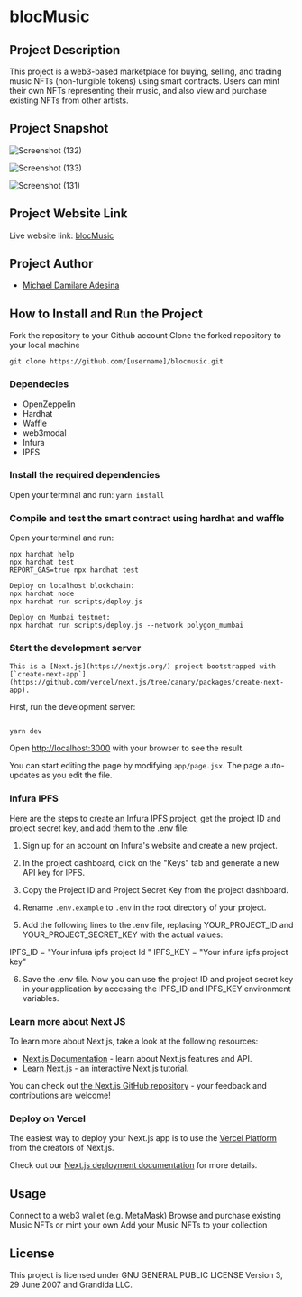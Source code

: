 # blocMusic

## Project Description

This project is a web3-based marketplace for buying, selling, and trading music NFTs (non-fungible tokens) using smart contracts. Users can mint their own NFTs representing their music, and also view and purchase existing NFTs from other artists.

## Project Snapshot

![Screenshot (132)](https://user-images.githubusercontent.com/26850963/214449150-0aa79e0a-86e2-4ce9-bb27-62c86bc2d99b.png)

![Screenshot (133)](https://user-images.githubusercontent.com/26850963/214449197-06338849-b5a9-4765-927a-1a27eb3c129b.png)

![Screenshot (131)](https://user-images.githubusercontent.com/26850963/214449238-e06fdc1a-c564-4d5d-ade8-bb5455d7593f.png)

## Project Website Link

Live website link: [blocMusic](https://blocmusic-m-azra3l.vercel.app/)

## Project Author

- [Michael Damilare Adesina](https://github.com/m-azra3l)


## How to Install and Run the Project

Fork the repository to your Github account
Clone the forked repository to your local machine

```git clone https://github.com/[username]/blocmusic.git```

### Dependecies

- OpenZeppelin
- Hardhat
- Waffle
- web3modal
- Infura
- IPFS

### Install the required dependencies

Open your terminal and run:
```yarn install```

### Compile and test the smart contract using hardhat and waffle

Open your terminal and run:

```shell
npx hardhat help
npx hardhat test
REPORT_GAS=true npx hardhat test

Deploy on localhost blockchain:
npx hardhat node
npx hardhat run scripts/deploy.js 

Deploy on Mumbai testnet:
npx hardhat run scripts/deploy.js --network polygon_mumbai
```

### Start the development server

```This is a [Next.js](https://nextjs.org/) project bootstrapped with [`create-next-app`](https://github.com/vercel/next.js/tree/canary/packages/create-next-app).```

First, run the development server:

```shell

yarn dev

```

Open [http://localhost:3000](http://localhost:3000) with your browser to see the result.

You can start editing the page by modifying `app/page.jsx`. The page auto-updates as you edit the file.

### Infura IPFS

Here are the steps to create an Infura IPFS project, get the project ID and project secret key, and add them to the .env file:

1. Sign up for an account on Infura's website and create a new project.

2. In the project dashboard, click on the "Keys" tab and generate a new API key for IPFS.

3. Copy the Project ID and Project Secret Key from the project dashboard.

4. Rename `.env.example` to `.env` in the root directory of your project.

5. Add the following lines to the .env file, replacing YOUR_PROJECT_ID and YOUR_PROJECT_SECRET_KEY with the actual values:

IPFS_ID = "Your infura ipfs project Id "
IPFS_KEY = "Your infura ipfs project key"

6. Save the .env file.
Now you can use the project ID and project secret key in your application by accessing the IPFS_ID and IPFS_KEY environment variables.

### Learn more about Next JS

To learn more about Next.js, take a look at the following resources:

- [Next.js Documentation](https://nextjs.org/docs) - learn about Next.js features and API.
- [Learn Next.js](https://nextjs.org/learn) - an interactive Next.js tutorial.

You can check out [the Next.js GitHub repository](https://github.com/vercel/next.js/) - your feedback and contributions are welcome!

### Deploy on Vercel

The easiest way to deploy your Next.js app is to use the [Vercel Platform](https://vercel.com/new?utm_medium=default-template&filter=next.js&utm_source=create-next-app&utm_campaign=create-next-app-readme) from the creators of Next.js.

Check out our [Next.js deployment documentation](https://nextjs.org/docs/deployment) for more details.

## Usage

Connect to a web3 wallet (e.g. MetaMask)
Browse and purchase existing Music NFTs or mint your own
Add your Music NFTs to your collection

## License

This project is licensed under GNU GENERAL PUBLIC LICENSE Version 3, 29 June 2007 and Grandida LLC.
